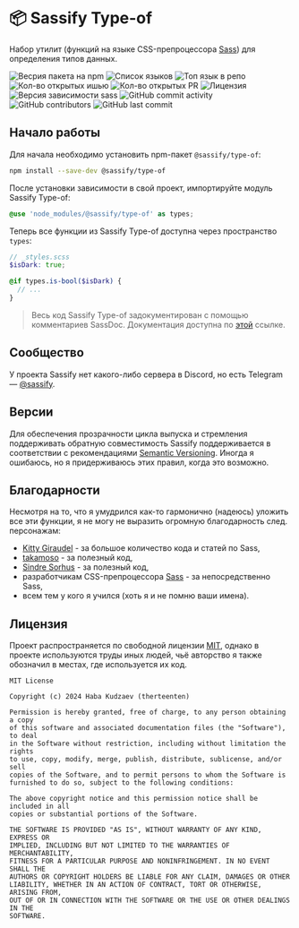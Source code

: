 # 📦 Sassify Type-of
Набор утилит (функций на языке CSS-препроцессора [Sass](https://github.com/sass)) для определения типов данных.

![Весрия пакета на npm](https://img.shields.io/npm/v/@sassify/type-of?label=%40sassify%2Ftype-of)
![Список языков](https://img.shields.io/github/languages/count/sassify/type-of?color=%23ff0056)
![Топ язык в репо](https://img.shields.io/github/languages/top/sassify/type-of?color=%23ff0056)
![Кол-во открытых ишью](https://img.shields.io/github/issues-raw/sassify/type-of)
![Кол-во открытых PR](https://img.shields.io/github/issues-pr-raw/sassify/type-of)
![Лицензия](https://img.shields.io/github/license/sassify/type-of)
![Версия зависимости `sass`](https://img.shields.io/github/package-json/dependency-version/sassify/type-of/sass/main?color=%23d94390)
![GitHub commit activity](https://img.shields.io/github/commit-activity/m/sassify/type-of)
![GitHub contributors](https://img.shields.io/github/contributors/sassify/type-of)
![GitHub last commit](https://img.shields.io/github/last-commit/sassify/type-of)

## Начало работы
Для начала необходимо установить npm-пакет `@sassify/type-of`:

```sh
npm install --save-dev @sassify/type-of
```

После установки зависимости в свой проект, импортируйте модуль Sassify Type-of:

```scss
@use 'node_modules/@sassify/type-of' as types;
```

Теперь все функции из Sassify Type-of доступна через пространство `types`:

```scss
// _styles.scss
$isDark: true;

@if types.is-bool($isDark) {
  // ...
}
```

> Весь код Sassify Type-of задокументирован с помощью комментариев SassDoc. Документация доступна по [этой](https://sassify.github.io/type-of/) ссылке.

## Сообщество
У проекта Sassify нет какого-либо сервера в Discord, но есть Telegram &mdash; [@sassify](https://t.me/sassify).

## Версии
Для обеспечения прозрачности цикла выпуска и стремления поддерживать обратную совместимость Sassify поддерживается в соответствии с рекомендациями [Semantic Versioning](https://semver.org/). Иногда я ошибаюсь, но я придерживаюсь этих правил, когда это возможно.

## Благодарности
Несмотря на то, что я умудрился как-то гармонично (надеюсь) уложить все эти функции, я не могу не выразить огромную благодарность след. персонажам:
- [Kitty Giraudel](https://github.com/KittyGiraudel) - за большое количество кода и статей по Sass,
- [takamoso](https://github.com/takamoso) - за полезный код,
- [Sindre Sorhus](https://github.com/sindresorhus) - за полезный код,
- разработчикам CSS-препроцессора [Sass](https://sass-lang.com/) - за непосредственно Sass,
- всем тем у кого я учился (хоть я и не помню ваши имена).

## Лицензия
Проект распространяется по свободной лицензии [MIT](./LICENSE), однако в проекте используются труды иных людей, чьё авторство я также обозначил в местах, где используется их код.

```
MIT License

Copyright (c) 2024 Haba Kudzaev (therteenten)

Permission is hereby granted, free of charge, to any person obtaining a copy
of this software and associated documentation files (the "Software"), to deal
in the Software without restriction, including without limitation the rights
to use, copy, modify, merge, publish, distribute, sublicense, and/or sell
copies of the Software, and to permit persons to whom the Software is
furnished to do so, subject to the following conditions:

The above copyright notice and this permission notice shall be included in all
copies or substantial portions of the Software.

THE SOFTWARE IS PROVIDED "AS IS", WITHOUT WARRANTY OF ANY KIND, EXPRESS OR
IMPLIED, INCLUDING BUT NOT LIMITED TO THE WARRANTIES OF MERCHANTABILITY,
FITNESS FOR A PARTICULAR PURPOSE AND NONINFRINGEMENT. IN NO EVENT SHALL THE
AUTHORS OR COPYRIGHT HOLDERS BE LIABLE FOR ANY CLAIM, DAMAGES OR OTHER
LIABILITY, WHETHER IN AN ACTION OF CONTRACT, TORT OR OTHERWISE, ARISING FROM,
OUT OF OR IN CONNECTION WITH THE SOFTWARE OR THE USE OR OTHER DEALINGS IN THE
SOFTWARE.
```
